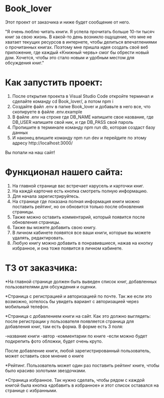 # Book_lover

Этот проект от заказчика и ниже будет сообщение от него.

"Я очень люблю читать книги. Я успела прочитать больше 10-ти тысяч книг за свою жизнь. В какой-то день возникло ощущение, что мне не хватает текущих ресурсов в интернете, чтобы делиться впечатлениями о прочитанных книгах. Поэтому мне пришла идея создать своё веб приложение, где каждый «Книжный червь» смог бы обрести новый дом. Хочется, чтобы это стало новым и удобным местом для обсуждения книг."

# Как запустить проект:

1. После открытия проекта в Visual Studio Code откройте терминал и сделайте команду cd Book_lover/, а потом npm i
2. Создайте файл .env в папке Book_lover и добавьте в него все, что скопируете в файле .env.example
3. В файле .env на строке где DB_NAME напишите свое название, где DB_USER напишите свой ник, и где DB_PASS свой пароль
4. Пропишите в терминале команду npm run db, которая создаст базу данных
5. И наконец впишите команду npm run dev и перейдите по этому адресу http://localhost:3000/

Вы попали на наш сайт!

# Функционал нашего сайта:

1. На главной странице вас встречает карусель и карточки книг.
2. На каждй карточке есть кнопка смотреть полную информацию.
3. Для начала зарегистрируйтесь.
4. На странице где показана полная информация книги можно поставить рейтинг, но он обновится только после обновления страницы.
5. Также можно оставить комментарий, который появится после обновления страницы.
6. Также вы можете добавить свою книгу.
7. В личном кабинете появятся все ваши книги, которые вы можете удалять, редактировать.
8. Любую книгу можно добавить в понравившиеся, нажав на кнопку избранное, и она тоже появится в личном кабинете.

# ТЗ от заказчика:

*На главной странице должен быть выведен список книг, добавленных пользователями для обсуждения и оценки.

*Страница с регистрацией и авторизацией по почте. Так же если это возможно, хотелось бы увидеть вариант с авторизацией через мобильный телефон.

*Страница с добавлением книги на сайт. Как это должно выглядеть: после регистрации у пользователя появляется страница для добавления книг, там есть форма. В форме есть 3 поля:

   -название книги
   -автор
   -комментарии по книге
   -если можно будет подкрепить фото обложки, будет очень круто.

После добавление книги, любой зарегистрированный пользователь, может оставить свое мнение о книге

*Рейтинг. Пользователь может один раз поставить рейтинг книге, чтобы было красиво золотыми звездочками.

*Страница избранное. Так нужно сделать, чтобы рядом с каждой книгой была кнопка «добавить в избранное» и этот список оставался на странице с избранными.
